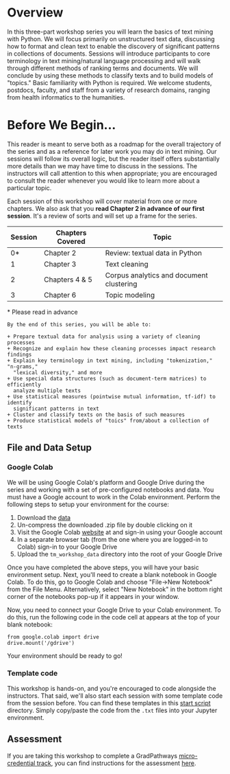 Overview
======== 

In this three-part workshop series you will learn the basics of text mining
with Python. We will focus primarily on unstructured text data, discussing how
to format and clean text to enable the discovery of significant patterns in
collections of documents. Sessions will introduce participants to core
terminology in text mining/natural language processing and will walk through
different methods of ranking terms and documents. We will conclude by using
these methods to classify texts and to build models of "topics." Basic
familiarity with Python is required. We welcome students, postdocs, faculty,
and staff from a variety of research domains, ranging from health informatics
to the humanities.

Before We Begin...
==================

This reader is meant to serve both as a roadmap for the overall trajectory of
the series and as a reference for later work you may do in text mining. Our
sessions will follow its overall logic, but the reader itself offers
substantially more details than we may have time to discuss in the sessions.
The instructors will call attention to this when appropriate; you are
encouraged to consult the reader whenever you would like to learn more about a
particular topic.

Each session of this workshop will cover material from one or more chapters. We
also ask that you **read Chapter 2 in advance of our first session**. It's a
review of sorts and will set up a frame for the series.

| Session | Chapters Covered | Topic                                    |
| ------- | ---------------- | ---------------------------------------- |
|    0*   |     Chapter 2    | Review: textual data in Python           |
|    1    |     Chapter 3    | Text cleaning                            |
|    2    |  Chapters 4 & 5  | Corpus analytics and document clustering |
|    3    |     Chapter 6    | Topic modeling                           |

\* Please read in advance

```{admonition} Learning Objectives
By the end of this series, you will be able to:

+ Prepare textual data for analysis using a variety of cleaning processes
+ Recognize and explain how these cleaning processes impact research findings
+ Explain key terminology in text mining, including "tokenization," "n-grams,"
  "lexical diversity," and more
+ Use special data structures (such as document-term matrices) to efficiently
  analyze multiple texts
+ Use statistical measures (pointwise mutual information, tf-idf) to identify
  significant patterns in text
+ Cluster and classify texts on the basis of such measures
+ Produce statistical models of "toics" from/about a collection of texts
```

File and Data Setup
-------------------

### Google Colab

We will be using Google Colab's platform and Google Drive during the series and
working with a set of pre-configured notebooks and data. You must have a Google
account to work in the Colab environment. Perform the following steps to setup
your environment for the course:

1. Download the [data][zipped]
2. Un-compress the downloaded .zip file by double clicking on it
3. Visit the Google Colab [website][site] at and sign-in using your Google
   account
4. In a separate browser tab (from the one where you are logged-in to Colab)
   sign-in to your Google Drive
5. Upload the `tm_workshop_data` directory into the root of your Google Drive

[zipped]: https://datalab.ucdavis.edu/tm_workshop_data.zip
[site]: https://colab.research.google.com

Once you have completed the above steps, you will have your basic environment
setup. Next, you'll need to create a blank notebook in Google Colab. To do
this, go to Google Colab and choose "File->New Notebook" from the File Menu.
Alternatively, select "New Notebook" in the bottom right corner of the
notebooks pop-up if it appears in your window.

Now, you need to connect your Google Drive to your Colab environment. To do
this, run the following code in the code cell at appears at the top of your
blank notebook:

```
from google.colab import drive
drive.mount('/gdrive')
```

Your environment should be ready to go!

### Template code

This workshop is hands-on, and you're encouraged to code alongside the
instructors. That said, we'll also start each session with some template code
from the session before. You can find these templates in this [start
script][ss] directory. Simply copy/paste the code from the `.txt` files into
your Jupyter environment.

[ss]: https://github.com/ucdavisdatalab/workshop_getting_started_with_textual_data/tree/main/start_scripts

Assessment
----------

If you are taking this workshop to complete a GradPathways [micro-credential
track][microcredential], you can find instructions for the assessment
[here][here].

[microcredential]:https://gradpathways.ucdavis.edu/micro-credentials
[here]: https://github.com/ucdavisdatalab/workshop_getting_started_with_textual_data/tree/main/assessment

